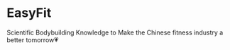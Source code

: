 # EasyFit
Scientific Bodybuilding Knowledge to Make the Chinese fitness industry a better tomorrow💗
